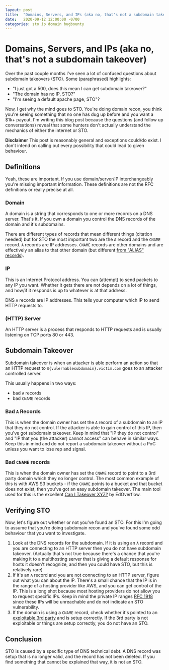 ```yaml
---
layout: post
title:  "Domains, Servers, and IPs (aka no, that's not a subdomain takeover)"
date:   2020-09-12 12:00:00 -0700
categories: sto ip domain bugbounty
---
```


# Domains, Servers, and IPs (aka no, that's not a subdomain takeover)

Over the past couple months I've seen a lot of confused questions about subdomain takeovers (STO). Some (paraphrased) highlights:
- "I just got a 500, does this mean I can get subdomain takeover?"
- "The domain has no IP, STO?"
- "I'm seeing a default apache page, STO"?

Now, I get why the mind goes to STO. You're doing domain recon, you think you're seeing something that no one has dug up before and you want a $1k+ payout. I'm writing this blog post because the questions (and follow up conversations) reveal that some hunters don't actually understand the mechanics of either the internet or STO.

**Disclaimer** This post is reasonably general and exceptions could/do exist. I don't intend on calling out every possibility that could lead to given behaviour.

## Definitions

Yeah, these are important. If you use domain/server/IP interchangeably you're missing important information. These definitions are not the RFC definitions or really precise at all.

### Domain

A domain is a string that corresponds to one or more records on a DNS server. That's it. If you own a domain you control the DNS records of the domain and it's subdomains.

There are different types of records that mean different things (citation needed) but for STO the most important two are the `A` record and the `CNAME` record. `A` records are IP addresses. `CNAME` records are other domains and are effectively an alias to that other domain (but different [from "ALIAS" records](https://support.dnsimple.com/articles/differences-between-a-cname-alias-url/)).

### IP

This is an Internet Protocol address. You can (attempt) to send packets to any IP you want. Whether it gets there are not depends on a lot of things, and how/if it responds is up to whatever is at that address.

DNS `A` records are IP addresses. This tells your computer which IP to send HTTP requests to.

### (HTTP) Server

An HTTP server is a process that responds to HTTP requests and is usually listening on TCP ports 80 or 443.

## Subdomain Takeover

Subdomain takeover is when an attacker is able perform an action so that an HTTP request to `${vulernablesubdomain}.victim.com` goes to an attacker controlled server.

This usually happens in two ways:
- bad `A` records
- bad `CNAME` records

### Bad `A` Records

This is when the domain owner has set the `A` record of a subdomain to an IP that they do not control. If the attacker is able to gain control of this IP, then you've got subdomain takeover. Keep in mind that "IP they do not control" and "IP that you (the attacker) cannot access" can behave in similar ways. Keep this in mind and do not report a subdomain takeover without a PoC unless you want to lose rep and signal.

### Bad `CNAME` records

This is when the domain owner has set the `CNAME` record to point to a 3rd party domain which they no longer control. The most common example of this is with AWS S3 buckets - if the `CNAME` points to a bucket and that bucket does not exist, then you've got an easy subdomain takeover. The main tool used for this is the excellent [Can I Takeover XYZ?](https://github.com/edoverflow/can-i-take-over-xyz) by EdOverflow.

## Verifying STO

Now, let's figure out whether or not you've found an STO. For this I'm going to assume that you're doing subdomain recon and you've found some odd behaviour that you want to investigate.

1. Look at the DNS records for the subdomain. If it is using an `A` record and you are connecting to an HTTP server then you do not have subdomain takeover. (Actually that's not true because there's a chance that you're making it to a multihosting server that is giving a default response for hosts it doesn't recognize, and then you could have STO, but this is relatively rare)
2. If it's an `A` record and you are not connecting to an HTTP server, figure out what you can about the IP. There's a small chance that the IP is in the range of a hosting provider like AWS, and you can get control of the IP. This is a long shot because most hosting providers do not allow you to request specific IPs. Keep in mind the private IP ranges [RFC 1918](https://tools.ietf.org/html/rfc1918) since these IPs will be unreachable and do not indicate an STO vulnerability.
3. If the domain is using a `CNAME` record, check whether it's pointed to an [exploitable 3rd party](https://github.com/edoverflow/can-i-take-over-xyz) and is setup correctly. If the 3rd party is not exploitable or things are setup correctly, you do not have an STO.

## Conclusion

STO is caused by a specific type of DNS technical debt. A DNS record was setup that is no longer valid, and the record has not been deleted. If you find something that cannot be explained that way, it is not an STO.
